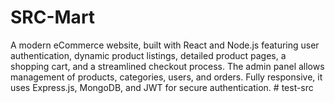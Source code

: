 # SRC-Mart
A modern eCommerce website, built with React and Node.js featuring user authentication, dynamic product listings, detailed product pages, a shopping cart, and a streamlined checkout process. The admin panel allows management of products, categories, users, and orders. Fully responsive, it uses Express.js, MongoDB, and JWT for secure authentication.
#   t e s t - s r c  
 